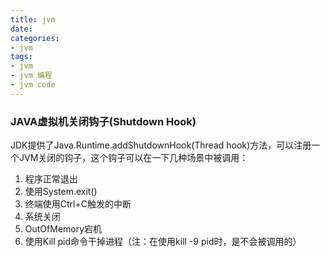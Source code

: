 ```yaml
---
title: jvm
date:
categories:
- jvm
tags:
- jvm 
- jvm 编程
- jvm code
---
```


### JAVA虚拟机关闭钩子(Shutdown Hook)
JDK提供了Java.Runtime.addShutdownHook(Thread hook)方法，可以注册一个JVM关闭的钩子，这个钩子可以在一下几种场景中被调用： 
1. 程序正常退出
2. 使用System.exit()
3. 终端使用Ctrl+C触发的中断
4. 系统关闭
5. OutOfMemory宕机
6. 使用Kill pid命令干掉进程（注：在使用kill -9 pid时，是不会被调用的）
